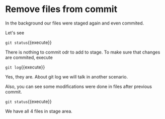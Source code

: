 # Remove files from commit

In the background our files were staged again and even commited.

Let's see

`git status`{{execute}}

There is nothing to commit odr to add to stage. To make sure that changes are commited,
execute

`git log`{{execute}}

Yes, they are. About git log we will talk in another scenario.

Also, you can see some modifications were done in files after previous commit.

`git status`{{execute}}

We have all 4 files in stage area.
